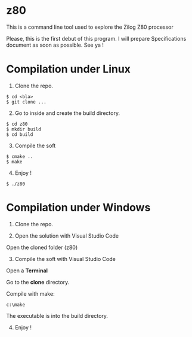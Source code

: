 # z80
This is a command line tool used to explore the Zilog Z80 processor

Please, this is the first debut of this program. I will prepare Specifications document as soon as possible.
See ya !

# Compilation under Linux
1. Clone the repo.

```
$ cd <bla>
$ git clone ...
```

2. Go to inside and create the build directory.

```
$ cd z80
$ mkdir build
$ cd build
```

3. Compile the soft

```
$ cmake ..
$ make
```

4. Enjoy !

```
$ ./z80
```

# Compilation under Windows
1. Clone the repo.

2. Open the solution with Visual Studio Code

Open the cloned folder (z80)

3. Compile the soft with Visual Studio Code

Open a **Terminal**

Go to the **clone** directory.

Compile with make:

```
c:\make
```

The executable is into the build directory.

4. Enjoy !
